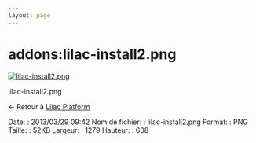 ```yaml
---
layout: page
---
```


addons:lilac-install2.png
=========================

[![lilac-install2.png](..//assets/media/addons/lilac-install2.png@cache=&w=899&h=427 "lilac-install2.png")](..//assets/media/addons/lilac-install2.png@cache= "Afficher le fichier original")

lilac-install2.png

← Retour à [Lilac
Platform](../../nagios/addons/lilac-platform.html "nagios:addons:lilac-platform")

Date:
:   2013/03/29 09:42
Nom de fichier:
:   lilac-install2.png
Format:
:   PNG
Taille:
:   52KB
Largeur:
:   1279
Hauteur:
:   608

